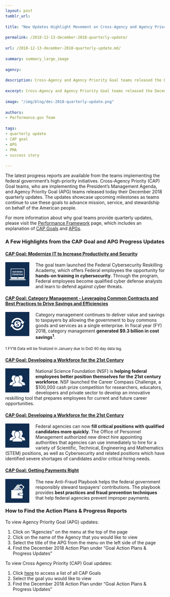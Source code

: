 ```yaml
---
layout: post
tumblr_url:

title: "New Updates Highlight Movement on Cross-Agency and Agency Priority Goals"

permalink: /2018-12-13-december-2018-quarterly-update/

url: /2018-12-13-december-2018-quarterly-update.md/

summary: summary_large_image

agency:

description: Cross-Agency and Agency Priority Goal teams released the December 2018 updates on the progress of high-priority federal initiatives.

excerpt: Cross-Agency and Agency Priority Goal teams released the December 2018 updates on the progress of high-priority federal initiatives.

image: "/img/blog/dec-2018-quarterly-update.png"

authors:
- Performance.gov Team

tags:
- quarterly update
- CAP goal
- APG
- PMA
- success story

---
```

The latest progress reports are available from the teams implementing the federal government’s high-priority initiatives. Cross-Agency Priority (CAP) Goal teams, who are implementing the President’s Management Agenda, and Agency Priority Goal (APG) teams released today their December 2018 quarterly updates. The updates showcase upcoming milestones as teams continue to use these goals to advance mission, service, and stewardship on behalf of the American people.

For more information about why goal teams provide quarterly updates, please visit the [Performance Framework](../about/framework_about.html) page, which includes an explanation of [CAP Goals](../about/CAP_about.html) and [APGs](../about/APG_about.html).

### A Few Highlights from the CAP Goal and APG Progress Updates

#### [CAP Goal: Modernize IT to Increase Productivity and Security](../CAP/CAP_goal_1.html)

<img src="../img/CAP_icons/Icon_Modernize_IT_twitter.png" style="width:15%;float:left;margin-right:20px;" alt="CAP goal icon">The goal team launched the Federal Cybersecurity Reskilling Academy, which offers Federal employees the opportunity for <strong>hands-on training in cybersecurity</strong>. Through the program, Federal employees become qualified cyber defense analysts and learn to defend against cyber threats.

#### [CAP Goal: Category Management - Leveraging Common Contracts and Best Practices to Drive Savings and Efficiencies](../CAP/CAP_goal_7.html)

<img src="../img/CAP_icons/Icon_Category_Management_twitter.png" style="width:15%;float:left;margin-right:20px;" alt="CAP goal icon">Category management continues to deliver value and savings to taxpayers by allowing the government to buy commons goods and services as a single enterprise. In fiscal year (FY) 2018, category management <strong>generated $9.3 billion in cost savings<sup>1</sup></strong>.

<sub>1 FY18 Data will be finalized in January due to DoD 90 day data lag.</sub>

#### [CAP Goal: Developing a Workforce for the 21st Century](../CAP/CAP_goal_3.html)

<img src="../img/CAP_icons/Icon_Workforce_twitter.png" style="width:15%;float:left;margin-right:20px;" alt="CAP goal icon">National Science Foundation (NSF) is <strong>helping federal employees better position themselves for the 21st century workforce</strong>. NSF launched the Career Compass Challenge, a $100,000 cash prize competition for researchers, educators, developers and private sector to develop an innovative reskilling tool that prepares employees for current and future career opportunities.

#### [CAP Goal: Developing a Workforce for the 21st Century](../CAP/CAP_goal_3.html)

<img src="../img/CAP_icons/Icon_Workforce_twitter.png" style="width:15%;float:left;margin-right:20px;" alt="CAP goal icon">Federal agencies can now <strong>fill critical positions with qualified candidates more quickly</strong>. The Office of Personnel Management authorized new direct hire appointing authorities that agencies can use immediately to hire for a variety of Scientific, Technical, Engineering and Mathematics (STEM) positions, as well as Cybersecurity and related positions which have identified severe shortages of candidates and/or critical hiring needs.

#### [CAP Goal: Getting Payments Right](../CAP/CAP_goal_9.html)

<img src="../img/CAP_icons/Icon_Getting_Payments_twitter.png" style="width:15%;float:left;margin-right:20px;" alt="CAP goal icon">The new Anti-Fraud Playbook helps the federal government responsibly steward taxpayers’ contributions. The playbook provides <strong>best practices and fraud prevention techniques</strong> that help federal agencies prevent improper payments.

### How to Find the Action Plans & Progress Reports

To view Agency Priority Goal (APG) updates:
1. Click on “Agencies” on the menu at the top of the page
2. Click on the name of the Agency that you would like to view
3. Select the title of the APG from the menu on the left side of the page
4. Find the December 2018 Action Plan under “Goal Action Plans & Progress Updates”

To view Cross Agency Priority (CAP) Goal updates:
1. Click <a href="../CAP/CAP_goals.html">here</a> to access a list of all CAP Goals
2. Select the goal you would like to view
3. Find the December 2018 Action Plan under “Goal Action Plans & Progress Updates”
